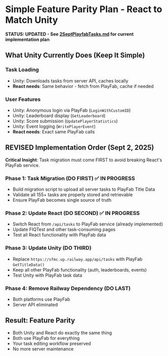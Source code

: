 # Simple Feature Parity Plan - React to Match Unity

**STATUS: UPDATED - See [2SeptPlayfabTasks.md](./2SeptPlayfabTasks.md) for current implementation plan**

## What Unity Currently Does (Keep It Simple)

### Task Loading
- Unity: Downloads tasks from server API, caches locally
- **React needs**: Same behavior - fetch from PlayFab, cache if needed

### User Features  
- Unity: Anonymous login via PlayFab (`LoginWithCustomID`)
- Unity: Leaderboard display (`GetLeaderboard`)
- Unity: Score submission (`UpdatePlayerStatistics`) 
- Unity: Event logging (`WritePlayerEvent`)
- **React needs**: Exact same PlayFab calls

## REVISED Implementation Order (Sept 2, 2025)

**Critical Insight**: Task migration must come FIRST to avoid breaking React's PlayFab service.

### Phase 1: Task Migration (DO FIRST) ✅ IN PROGRESS
- Build migration script to upload all server tasks to PlayFab Title Data  
- Validate all 155+ tasks are properly stored and retrievable
- Ensure PlayFab becomes single source of truth

### Phase 2: Update React (DO SECOND) ✅ IN PROGRESS  
- Switch React from `/api/tasks` to PlayFab service (already implemented)
- Update FIQTest and other task-consuming pages
- Test all React functionality with PlayFab data

### Phase 3: Update Unity (DO THIRD)
- Replace `https://sfmc.up.railway.app/api/tasks` with PlayFab `GetTitleData()`
- Keep all other PlayFab functionality (auth, leaderboards, events)
- Test Unity with PlayFab task data

### Phase 4: Remove Railway Dependency (DO LAST)
- Both platforms use PlayFab
- Server API eliminated

## Result: Feature Parity
- Both Unity and React do exactly the same thing
- Both use PlayFab for everything
- Your task editing workflow preserved
- No more server maintenance